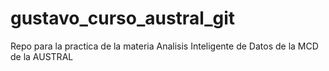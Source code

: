 # gustavo_curso_austral_git
Repo para la practica de la materia Analisis Inteligente de Datos de la MCD de la AUSTRAL 
